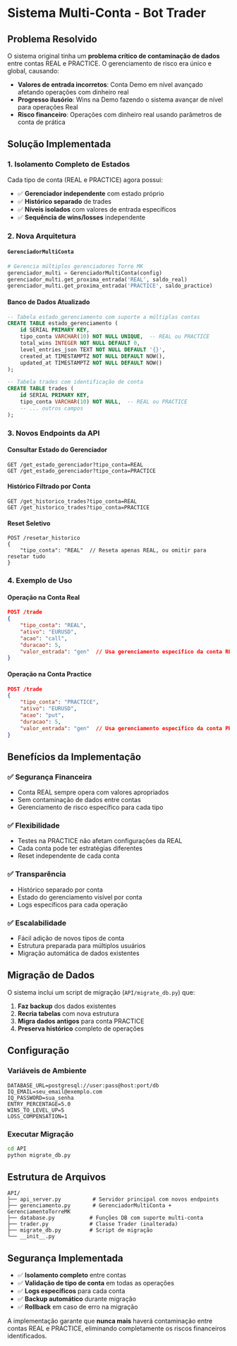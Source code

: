 # Sistema Multi-Conta - Bot Trader

## Problema Resolvido

O sistema original tinha um **problema crítico de contaminação de dados** entre contas REAL e PRACTICE. O gerenciamento de risco era único e global, causando:

- **Valores de entrada incorretos**: Conta Demo em nível avançado afetando operações com dinheiro real
- **Progresso ilusório**: Wins na Demo fazendo o sistema avançar de nível para operações Real
- **Risco financeiro**: Operações com dinheiro real usando parâmetros de conta de prática

## Solução Implementada

### 1. **Isolamento Completo de Estados**

Cada tipo de conta (REAL e PRACTICE) agora possui:
- ✅ **Gerenciador independente** com estado próprio
- ✅ **Histórico separado** de trades
- ✅ **Níveis isolados** com valores de entrada específicos
- ✅ **Sequência de wins/losses** independente

### 2. **Nova Arquitetura**

#### `GerenciadorMultiConta`
```python
# Gerencia múltiplos gerenciadores Torre MK
gerenciador_multi = GerenciadorMultiConta(config)
gerenciador_multi.get_proxima_entrada('REAL', saldo_real)
gerenciador_multi.get_proxima_entrada('PRACTICE', saldo_practice)
```

#### Banco de Dados Atualizado
```sql
-- Tabela estado_gerenciamento com suporte a múltiplas contas
CREATE TABLE estado_gerenciamento (
    id SERIAL PRIMARY KEY,
    tipo_conta VARCHAR(10) NOT NULL UNIQUE,  -- REAL ou PRACTICE
    total_wins INTEGER NOT NULL DEFAULT 0,
    level_entries_json TEXT NOT NULL DEFAULT '{}',
    created_at TIMESTAMPTZ NOT NULL DEFAULT NOW(),
    updated_at TIMESTAMPTZ NOT NULL DEFAULT NOW()
);

-- Tabela trades com identificação de conta
CREATE TABLE trades (
    id SERIAL PRIMARY KEY,
    tipo_conta VARCHAR(10) NOT NULL,  -- REAL ou PRACTICE
    -- ... outros campos
);
```

### 3. **Novos Endpoints da API**

#### Consultar Estado do Gerenciador
```http
GET /get_estado_gerenciador?tipo_conta=REAL
GET /get_estado_gerenciador?tipo_conta=PRACTICE
```

#### Histórico Filtrado por Conta
```http
GET /get_historico_trades?tipo_conta=REAL
GET /get_historico_trades?tipo_conta=PRACTICE
```

#### Reset Seletivo
```http
POST /resetar_historico
{
    "tipo_conta": "REAL"  // Reseta apenas REAL, ou omitir para resetar tudo
}
```

### 4. **Exemplo de Uso**

#### Operação na Conta Real
```json
POST /trade
{
    "tipo_conta": "REAL",
    "ativo": "EURUSD",
    "acao": "call",
    "duracao": 5,
    "valor_entrada": "gen"  // Usa gerenciamento específico da conta REAL
}
```

#### Operação na Conta Practice
```json
POST /trade
{
    "tipo_conta": "PRACTICE",
    "ativo": "EURUSD", 
    "acao": "put",
    "duracao": 5,
    "valor_entrada": "gen"  // Usa gerenciamento específico da conta PRACTICE
}
```

## Benefícios da Implementação

### ✅ **Segurança Financeira**
- Conta REAL sempre opera com valores apropriados
- Sem contaminação de dados entre contas
- Gerenciamento de risco específico para cada tipo

### ✅ **Flexibilidade**
- Testes na PRACTICE não afetam configurações da REAL
- Cada conta pode ter estratégias diferentes
- Reset independente de cada conta

### ✅ **Transparência**
- Histórico separado por conta
- Estado do gerenciamento visível por conta
- Logs específicos para cada operação

### ✅ **Escalabilidade**
- Fácil adição de novos tipos de conta
- Estrutura preparada para múltiplos usuários
- Migração automática de dados existentes

## Migração de Dados

O sistema inclui um script de migração (`API/migrate_db.py`) que:

1. **Faz backup** dos dados existentes
2. **Recria tabelas** com nova estrutura
3. **Migra dados antigos** para conta PRACTICE
4. **Preserva histórico** completo de operações

## Configuração

### Variáveis de Ambiente
```env
DATABASE_URL=postgresql://user:pass@host:port/db
IQ_EMAIL=seu_email@exemplo.com
IQ_PASSWORD=sua_senha
ENTRY_PERCENTAGE=5.0
WINS_TO_LEVEL_UP=5
LOSS_COMPENSATION=1
```

### Executar Migração
```bash
cd API
python migrate_db.py
```

## Estrutura de Arquivos

```
API/
├── api_server.py          # Servidor principal com novos endpoints
├── gerenciamento.py       # GerenciadorMultiConta + GerenciamentoTorreMK
├── database.py           # Funções DB com suporte multi-conta
├── trader.py             # Classe Trader (inalterada)
├── migrate_db.py         # Script de migração
└── __init__.py
```

## Segurança Implementada

- ✅ **Isolamento completo** entre contas
- ✅ **Validação de tipo de conta** em todas as operações
- ✅ **Logs específicos** para cada conta
- ✅ **Backup automático** durante migração
- ✅ **Rollback** em caso de erro na migração

A implementação garante que **nunca mais** haverá contaminação entre contas REAL e PRACTICE, eliminando completamente os riscos financeiros identificados. 